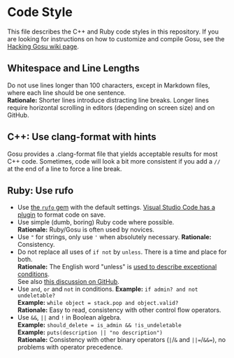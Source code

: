 # Code Style

This file describes the C++ and Ruby code styles in this repository.
If you are looking for instructions on how to customize and compile Gosu, see the [Hacking Gosu wiki page](https://github.com/gosu/gosu/wiki/Hacking-Gosu).

## Whitespace and Line Lengths

Do not use lines longer than 100 characters, except in Markdown files, where each line should be one sentence.  
**Rationale:** Shorter lines introduce distracting line breaks.
Longer lines require horizontal scrolling in editors (depending on screen size) and on GitHub.

## C++: Use clang-format with hints

Gosu provides a .clang-format file that yields acceptable results for most C++ code.
Sometimes, code will look a bit more consistent if you add a `//` at the end of a line to force a line break.

## Ruby: Use rufo

* Use [the `rufo` gem](https://github.com/ruby-formatter/rufo) with the default settings. 
  [Visual Studio Code has a plugin](https://marketplace.visualstudio.com/items?itemName=mbessey.vscode-rufo) to format code on save.
* Use simple (dumb, boring) Ruby code where possible.  
  **Rationale:** Ruby/Gosu is often used by novices.
* Use `"` for strings, only use `'` when absolutely necessary.
  **Rationale:** Consistency.
* Do not replace all uses of `if not` by `unless`.
  There is a time and place for both.  
  **Rationale:** The English word "unless" is [used to describe exceptional conditions](https://dictionary.cambridge.org/us/dictionary/english/unless).  
  See also [this discussion on GitHub](https://github.com/bbatsov/ruby-style-guide/issues/329).
* Use `and`, `or` and `not` in conditions.
  **Example:** `if admin? and not undeletable?`  
  **Example:** `while object = stack.pop and object.valid?`  
  **Rationale:** Easy to read, consistency with other control flow operators.
* Use `&&`, `||` and `!` in Boolean algebra.  
  **Example:** `should_delete = is_admin && !is_undeletable`  
  **Example:** `puts(description || "no description")`  
  **Rationale:** Consistency with other binary operators (`|`/`&` and `||=`/`&&=`), no problems with operator precedence.
